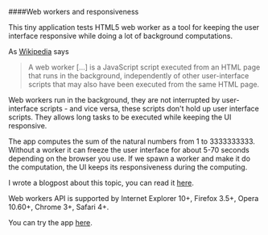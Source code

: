 ####Web workers and responsiveness

This tiny application tests HTML5 web worker as a tool for keeping the user interface responsive while doing a lot of background computations.

As [Wikipedia](http://en.wikipedia.org/wiki/Web_worker) says

>A web worker [...] is a JavaScript script executed from an HTML page that runs in the background, independently of other user-interface scripts that may also have been executed from the same HTML page.

Web workers run in the background, they are not interrupted by user-interface scripts - and vice versa, these scripts don't hold up user interface scripts. They allows long tasks to be executed while keeping the UI responsive.

The app computes the sum of the natural numbers from 1 to 3333333333. Without a worker it can freeze the user interface for about 5-70 seconds depending on the browser you use. If we spawn a worker and make it do the computation, the UI keeps its responsiveness during the computing.

I wrote a blogpost about this topic, you can read it [here](http://js-workout.tompascall.com/web-workers-and-responsiveness/).

Web workers API is supported by Internet Explorer 10+, Firefox 3.5+, Opera 10.60+, Chrome 3+, Safari 4+.

You can try the app [here](http://webworkers.tompascall.com/).
